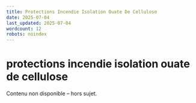 ```yaml
---
title: Protections Incendie Isolation Ouate De Cellulose
date: 2025-07-04
last_updated: 2025-07-04
wordcount: 12
robots: noindex
---
```


# protections incendie isolation ouate de cellulose

Contenu non disponible – hors sujet.
